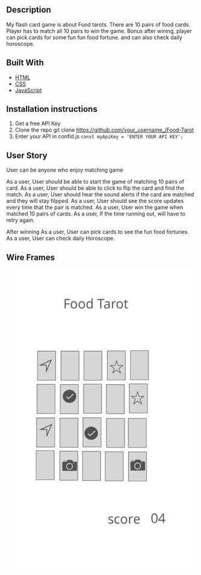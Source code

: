 ## Description
My flash card game is about Food tarots. There are 10 pairs of food cards. Player has to match all 10 pairs to win the game. Bonus after wining, player can pick cards for some fun fun food fortune. and can also check daily horoscope.

## Built With
- [HTML](#html)
- [CSS](#css)
- [JavaScript](#javascript)

## Installation instructions
1. Get a free API Key
2. Clone the repo
git clone https://github.com/your_username_/Food-Tarot
3. Enter your API in confid.js
`const myApiKey = 'ENTER YOUR API KEY';`


## User Story
User can be anyone who enjoy matching game 

As a user, User should be able to start the game of matching 10 pairs of card.
As a user, User should be able to click to flip the card and find the match.
As a user, User should hear the sound alerts if the card are matched and they will stay filpped.
As a user, User should see the score updates every time that the pair is matched.
As a user, User win the game when matched 10 pairs of cards.
As a user, If the time running out, will have to retry again.

After winning
As a user, User can pick cards to see the fun food fortunes.
As a user, User can check daily Horoscope.

## Wire Frames
![Wire frames](images/wireframes.jpeg)


